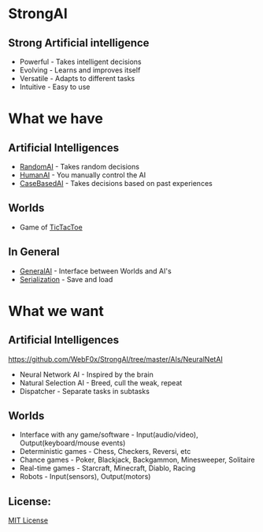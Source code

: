StrongAI
=========

Strong Artificial intelligence
------------------------------
- Powerful - Takes intelligent decisions
- Evolving - Learns and improves itself
- Versatile - Adapts to different tasks
- Intuitive - Easy to use

What we have
============

Artificial Intelligences
------------------------
- [RandomAI](https://github.com/WebF0x/StrongAI/tree/master/AIs/RandomAI "Completely random!") - Takes random decisions
- [HumanAI](https://github.com/WebF0x/StrongAI/tree/master/AIs/HumanAI "Take the commands!") - You manually control the AI
- [CaseBasedAI](https://github.com/WebF0x/StrongAI/tree/master/AIs/CaseBasedAI "Use the (brute) force, Luke!") - Takes decisions based on past experiences

Worlds
------
- Game of [TicTacToe](https://github.com/WebF0x/StrongAI/tree/master/Worlds/TicTacToe "A classic!")

In General
----------
- [GeneralAI](https://github.com/WebF0x/StrongAI/tree/master/AIs/GeneralAI "Interface between Worlds and AI's") - Interface between Worlds and AI's
- [Serialization](https://github.com/USCiLab/cereal "cereal, by University of South California") - Save and load

What we want
============

Artificial Intelligences
------------------------
https://github.com/WebF0x/StrongAI/tree/master/AIs/NeuralNetAI
- Neural Network AI - Inspired by the brain
- Natural Selection AI - Breed, cull the weak, repeat
- Dispatcher - Separate tasks in subtasks

Worlds
------
- Interface with any game/software - Input(audio/video), Output(keyboard/mouse events)
- Deterministic games - Chess, Checkers, Reversi, etc
- Chance games - Poker, Blackjack, Backgammon, Minesweeper, Solitaire
- Real-time games - Starcraft, Minecraft, Diablo, Racing
- Robots - Input(sensors), Output(motors)


License:
--------
[MIT License](http://opensource.org/licenses/MIT "MIT License")
 
